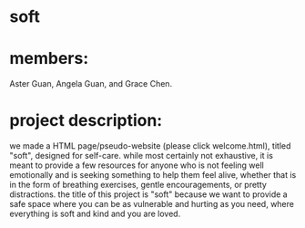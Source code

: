 # soft
# members: 
Aster Guan, Angela Guan, and Grace Chen.

# project description:
we made a HTML page/pseudo-website (please click welcome.html), titled "soft", designed for self-care. while most certainly not exhaustive, it is meant to provide a few resources for anyone who is not feeling well emotionally and is seeking something to help them feel alive, whether that is in the form of breathing exercises, gentle encouragements, or pretty distractions. the title of this project is "soft" because we want to provide a safe space where you can be as vulnerable and hurting as you need, where everything is soft and kind and you are loved.
